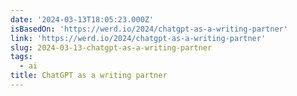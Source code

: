 ```yaml
---
date: '2024-03-13T18:05:23.000Z'
isBasedOn: 'https://werd.io/2024/chatgpt-as-a-writing-partner'
link: 'https://werd.io/2024/chatgpt-as-a-writing-partner'
slug: 2024-03-13-chatgpt-as-a-writing-partner
tags:
  - ai
title: ChatGPT as a writing partner
---
```


